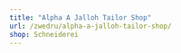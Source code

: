 ```yaml
---
title: "Alpha A Jalloh Tailor Shop"
url: /zwedru/alpha-a-jalloh-tailor-shop/
shop: Schneiderei
---
```

